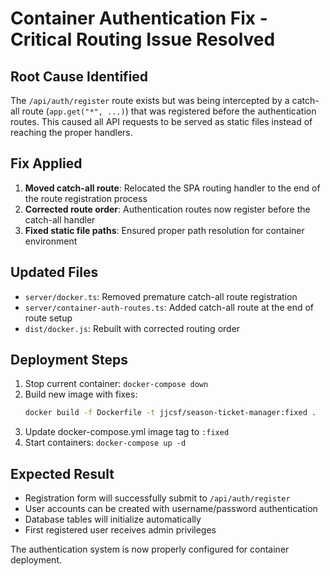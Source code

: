 # Container Authentication Fix - Critical Routing Issue Resolved

## Root Cause Identified
The `/api/auth/register` route exists but was being intercepted by a catch-all route (`app.get("*", ...)`) that was registered before the authentication routes. This caused all API requests to be served as static files instead of reaching the proper handlers.

## Fix Applied
1. **Moved catch-all route**: Relocated the SPA routing handler to the end of the route registration process
2. **Corrected route order**: Authentication routes now register before the catch-all handler
3. **Fixed static file paths**: Ensured proper path resolution for container environment

## Updated Files
- `server/docker.ts`: Removed premature catch-all route registration
- `server/container-auth-routes.ts`: Added catch-all route at the end of route setup
- `dist/docker.js`: Rebuilt with corrected routing order

## Deployment Steps
1. Stop current container: `docker-compose down`
2. Build new image with fixes:
   ```bash
   docker build -f Dockerfile -t jjcsf/season-ticket-manager:fixed .
   ```
3. Update docker-compose.yml image tag to `:fixed`
4. Start containers: `docker-compose up -d`

## Expected Result
- Registration form will successfully submit to `/api/auth/register`
- User accounts can be created with username/password authentication
- Database tables will initialize automatically
- First registered user receives admin privileges

The authentication system is now properly configured for container deployment.